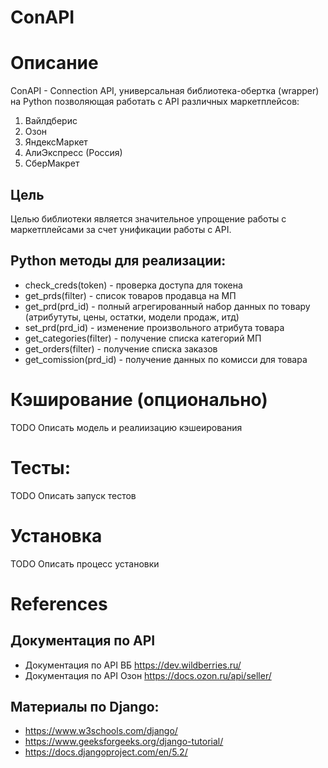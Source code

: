 # ConAPI


# Описание  
ConAPI - Connection API, универсальная библиотека-обертка (wrapper) на Python позволяющая работать с API различных маркетплейсов:
1. Вайлдберис
2. Озон
3. ЯндексМаркет
4. АлиЭкспресс (Россия)
5. СберМакрет

## Цель  
Целью библиотеки является значительное упрощение работы с маркетплейсами за счет унификации работы с API. 


## Python методы для реализации:
- check_creds(token) - проверка доступа для токена
- get_prds(filter) - список товаров продавца на МП
- get_prd(prd_id) - полный агрегированный набор данных по товару (атрибутуты, цены, остатки, модели продаж, итд) 
- set_prd(prd_id) - изменение произвольного атрибута товара
- get_categories(filter) - получение списка категорий МП
- get_orders(filter) - получение списка заказов
- get_comission(prd_id) - получение данных по комисси для товара




# Кэширование (опционально)
TODO Описать модель и реалиизацию кэшеирования


# Тесты: 
TODO Описать запуск тестов


# Установка
TODO Описать процесс установки




# References

## Документация по API
- Документация по API ВБ https://dev.wildberries.ru/
- Документация по API Озон https://docs.ozon.ru/api/seller/


## Материалы по Django:
- https://www.w3schools.com/django/
- https://www.geeksforgeeks.org/django-tutorial/
- https://docs.djangoproject.com/en/5.2/

   
   
